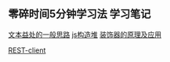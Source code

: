 
## 零碎时间5分钟学习法 学习笔记

[文本益处的一般思路](https://github.com/formattedzzz/fe-notes/blob/master/src/CSS/text-over/index.md)
[js构造堆](https://github.com/formattedzzz/fe-notes/blob/master/src/JS/heap-sort/index.md)
[装饰器的原理及应用](https://github.com/formattedzzz/fe-notes/blob/master/src/JS/decorator/index.md)

[REST-client](https://github.com/formattedzzz/fe-notes/blob/master/src/JS/decorator/index.md)

